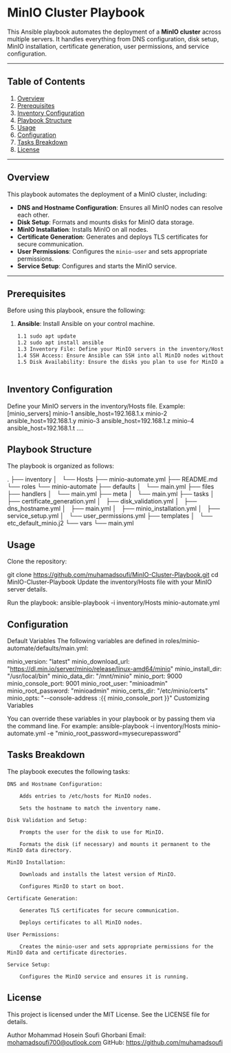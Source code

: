 # MinIO Cluster Playbook

This Ansible playbook automates the deployment of a **MinIO cluster** across multiple servers. It handles everything from DNS configuration, disk setup, MinIO installation, certificate generation, user permissions, and service configuration.

---

## Table of Contents

1. [Overview](#overview)
2. [Prerequisites](#prerequisites)
3. [Inventory Configuration](#inventory-configuration)
4. [Playbook Structure](#playbook-structure)
5. [Usage](#usage)
6. [Configuration](#configuration)
7. [Tasks Breakdown](#tasks-breakdown)
8. [License](#license)

---

## Overview

This playbook automates the deployment of a MinIO cluster, including:

- **DNS and Hostname Configuration**: Ensures all MinIO nodes can resolve each other.
- **Disk Setup**: Formats and mounts disks for MinIO data storage.
- **MinIO Installation**: Installs MinIO on all nodes.
- **Certificate Generation**: Generates and deploys TLS certificates for secure communication.
- **User Permissions**: Configures the `minio-user` and sets appropriate permissions.
- **Service Setup**: Configures and starts the MinIO service.

---

## Prerequisites

Before using this playbook, ensure the following:

1. **Ansible**: Install Ansible on your control machine.
   ```bash
   1.1 sudo apt update
   1.2 sudo apt install ansible
   1.3 Inventory File: Define your MinIO servers in the inventory/Hosts file.
   1.4 SSH Access: Ensure Ansible can SSH into all MinIO nodes without a password (use SSH keys).
   1.5 Disk Availability: Ensure the disks you plan to use for MinIO are available on all nodes.



## Inventory Configuration
Define your MinIO servers in the inventory/Hosts file. Example:
[minio_servers]
minio-1 ansible_host=192.168.1.x
minio-2 ansible_host=192.168.1.y
minio-3 ansible_host=192.168.1.z
minio-4 ansible_host=192.168.1.t
....



## Playbook Structure
The playbook is organized as follows:

.
├── inventory
│   └── Hosts
├── minio-automate.yml
├── README.md
└── roles
    └── minio-automate
        ├── defaults
        │   └── main.yml
        ├── files
        ├── handlers
        │   └── main.yml
        ├── meta
        │   └── main.yml
        ├── tasks
        │   ├── certificate_generation.yml
        │   ├── disk_validation.yml
        │   ├── dns_hostname.yml
        │   ├── main.yml
        │   ├── minio_installation.yml
        │   ├── service_setup.yml
        │   └── user_permissions.yml
        ├── templates
        │   └── etc_default_minio.j2
        └── vars
            └── main.yml



## Usage
Clone the repository:

git clone https://github.com/muhamadsoufi/MinIO-Cluster-Playbook.git
cd MinIO-Cluster-Playbook
Update the inventory/Hosts file with your MinIO server details.

Run the playbook:
ansible-playbook -i inventory/Hosts minio-automate.yml


## Configuration
Default Variables
The following variables are defined in roles/minio-automate/defaults/main.yml:

minio_version: "latest"
minio_download_url: "https://dl.min.io/server/minio/release/linux-amd64/minio"
minio_install_dir: "/usr/local/bin"
minio_data_dir: "/mnt/minio"
minio_port: 9000
minio_console_port: 9001
minio_root_user: "minioadmin"
minio_root_password: "minioadmin"
minio_certs_dir: "/etc/minio/certs"
minio_opts: "--console-address :{{ minio_console_port }}"
Customizing Variables



You can override these variables in your playbook or by passing them via the command line. For example:
ansible-playbook -i inventory/Hosts minio-automate.yml -e "minio_root_password=mysecurepassword"



## Tasks Breakdown
The playbook executes the following tasks:

	DNS and Hostname Configuration:

		Adds entries to /etc/hosts for MinIO nodes.

		Sets the hostname to match the inventory name.

	Disk Validation and Setup:

		Prompts the user for the disk to use for MinIO.

		Formats the disk (if necessary) and mounts it permanent to the MinIO data directory.

	MinIO Installation:

		Downloads and installs the latest version of MinIO.

		Configures MinIO to start on boot.

	Certificate Generation:

		Generates TLS certificates for secure communication.

		Deploys certificates to all MinIO nodes.

	User Permissions:

		Creates the minio-user and sets appropriate permissions for the MinIO data and certificate directories.

	Service Setup:

		Configures the MinIO service and ensures it is running.


## License
This project is licensed under the MIT License. See the LICENSE file for details.

Author
Mohammad Hosein Soufi Ghorbani
Email: mohamadsoufi700@outlook.com
GitHub: https://github.com/muhamadsoufi

